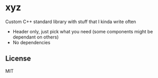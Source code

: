 # xyz

Custom C++ standard library with stuff that I kinda write often

- Header only, just pick what you need (some components might be dependant on others)
- No dependencies

## License

MIT

